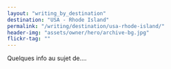 ```yaml
---
layout: "writing_by_destination"
destination: "USA - Rhode Island"
permalink: "/writing/destination/usa-rhode-island/"
header-img: "assets/owner/hero/archive-bg.jpg"
flickr-tag: ""
---
```


Quelques info au sujet de....